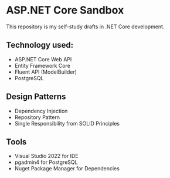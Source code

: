 # ASP.NET Core Sandbox
This repository is my self-study drafts in .NET Core development.

## Technology used:
- ASP.NET Core Web API
- Entity Framework Core
- Fluent API (ModelBuilder)
- PostgreSQL

## Design Patterns
- Dependency Injection
- Repository Pattern
- Single Responsibility from SOLID Principles

## Tools
- Visual Studio 2022 for IDE
- pgadmin4 for PostgreSQL
- Nuget Package Manager for Dependencies
